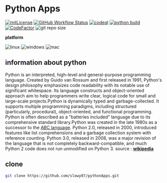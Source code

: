 # Python Apps

[![mitLicense](https://img.shields.io/apm/l/vim-mode?color=green&label=license&logo=pencil&style=for-the-badge)](https://github.com/slowy07/pythonApps/blob/main/LICENSE)
[![GitHub Workflow Status](https://img.shields.io/github/workflow/status/slowy07/pythonApps/CI?label=Build&logo=github&style=for-the-badge)](https://github.com/slowy07/pythonApps/actions?query=workflow%3ACI)
[![codeql](https://img.shields.io/github/workflow/status/slowy07/pythonApps/CodeQL?label=Code%20QL&style=for-the-badge)](https://github.com/slowy07/pythonApps/actions/workflows/codeql-analysis.yml)
[![python build](https://img.shields.io/github/workflow/status/slowy07/pythonApps/Python%20application?label=python&logo=python&logoColor=white&style=for-the-badge)](https://github.com/slowy07/pythonApps/actions?query=workflow%3A%22Continuous+Integration%22)
[![CodeFactor](https://www.codefactor.io/repository/github/slowy07/pythonapps/badge?style=for-the-badge)](https://www.codefactor.io/repository/github/slowy07/pythonapps)
![git repo size](https://img.shields.io/github/repo-size/slowy07/pythonApps?style=for-the-badge)

**platform**

![linux](https://img.shields.io/badge/Linux-2c3e50?style=for-the-badge&logo=linux&logoColor=white)
![windows](https://img.shields.io/badge/Windows-003399?style=for-the-badge&logo=windows&logoColor=white)
![mac](https://img.shields.io/badge/Mac_OS-bdc3c7?style=for-the-badge&logo=apple&logoColor=black)

## information about python

Python is an interpreted, high-level and general-purpose programming language. Created by Guido van Rossum and first released in 1991, Python's design philosophy emphasizes code readability with its notable use of significant whitespace. Its language constructs and object-oriented approach aim to help programmers write clear, logical code for small and large-scale projects.Python is dynamically typed and garbage-collected. It supports multiple programming paradigms, including structured (particularly, procedural), object-oriented, and functional programming. Python is often described as a "batteries included" language due to its comprehensive standard library.Python was created in the late 1980s as a successor to the [ABC language](<https://en.wikipedia.org/wiki/ABC_(programming_language)>). Python 2.0, released in 2000, introduced features like list comprehensions and a garbage collection system with reference counting.
Python 3.0, released in 2008, was a major revision of the language that is not completely backward-compatible, and much Python 2 code does not run unmodified on Python 3.
source : [**wikipedia**](<https://en.wikipedia.org/wiki/Python_(programming_language)>)

## clone

```bash
git clone https://github.com/slowy07/pythonApps.git
```
